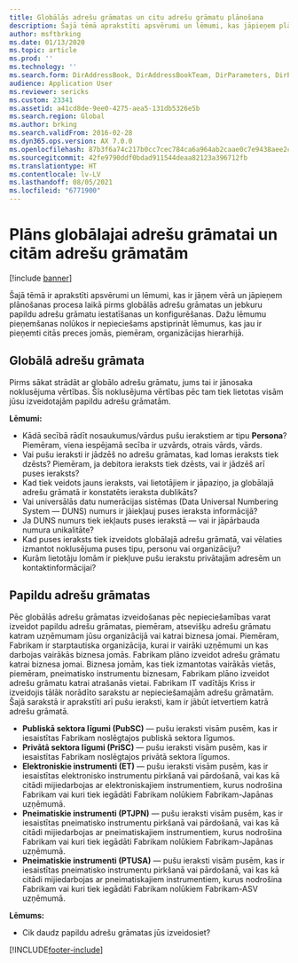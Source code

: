 ```yaml
---
title: Globālās adrešu grāmatas un citu adrešu grāmatu plānošana
description: Šajā tēmā aprakstīti apsvērumi un lēmumi, kas jāpieņem plānošanas procesa laikā.
author: msftbrking
ms.date: 01/13/2020
ms.topic: article
ms.prod: ''
ms.technology: ''
ms.search.form: DirAddressBook, DirAddressBookTeam, DirParameters, DirPartyTable
audience: Application User
ms.reviewer: sericks
ms.custom: 23341
ms.assetid: a41cd8de-9ee0-4275-aea5-131db5326e5b
ms.search.region: Global
ms.author: brking
ms.search.validFrom: 2016-02-28
ms.dyn365.ops.version: AX 7.0.0
ms.openlocfilehash: 87b3f6a74c217b0cc7cec784ca6a964ab2caae0c7e9438aee2cc82987a508d63
ms.sourcegitcommit: 42fe9790ddf0bdad911544deaa82123a396712fb
ms.translationtype: HT
ms.contentlocale: lv-LV
ms.lasthandoff: 08/05/2021
ms.locfileid: "6771900"
---
```

# <a name="plan-for-the-global-address-book-and-other-address-books"></a>Plāns globālajai adrešu grāmatai un citām adrešu grāmatām

[!include [banner](../includes/banner.md)]

Šajā tēmā ir aprakstīti apsvērumi un lēmumi, kas ir jāņem vērā un jāpieņem plānošanas procesa laikā pirms globālās adrešu grāmatas un jebkuru papildu adrešu grāmatu iestatīšanas un konfigurēšanas. Dažu lēmumu pieņemšanas nolūkos ir nepieciešams apstiprināt lēmumus, kas jau ir pieņemti citās preces jomās, piemēram, organizācijas hierarhijā.

## <a name="global-address-book"></a>Globālā adrešu grāmata

Pirms sākat strādāt ar globālo adrešu grāmatu, jums tai ir jānosaka noklusējuma vērtības. Šīs noklusējuma vērtības pēc tam tiek lietotas visām jūsu izveidotajām papildu adrešu grāmatām.

**Lēmumi:**

- Kādā secībā rādīt nosaukumus/vārdus pušu ierakstiem ar tipu **Persona**? Piemēram, viena iespējamā secība ir uzvārds, otrais vārds, vārds.
- Vai pušu ieraksti ir jādzēš no adrešu grāmatas, kad lomas ieraksts tiek dzēsts? Piemēram, ja debitora ieraksts tiek dzēsts, vai ir jādzēš arī puses ieraksts?
- Kad tiek veidots jauns ieraksts, vai lietotājiem ir jāpaziņo, ja globālajā adrešu grāmatā ir konstatēts ieraksta dublikāts?
- Vai universālās datu numerācijas sistēmas (Data Universal Numbering System — DUNS) numurs ir jāiekļauj puses ieraksta informācijā?
- Ja DUNS numurs tiek iekļauts puses ierakstā — vai ir jāpārbauda numura unikalitāte?
- Kad puses ieraksts tiek izveidots globālajā adrešu grāmatā, vai vēlaties izmantot noklusējuma puses tipu, personu vai organizāciju?
- Kurām lietotāju lomām ir piekļuve pušu ierakstu privātajām adresēm un kontaktinformācijai?

## <a name="additional-address-books"></a>Papildu adrešu grāmatas

Pēc globālās adrešu grāmatas izveidošanas pēc nepieciešamības varat izveidot papildu adrešu grāmatas, piemēram, atsevišķu adrešu grāmatu katram uzņēmumam jūsu organizācijā vai katrai biznesa jomai. Piemēram, Fabrikam ir starptautiska organizācija, kurai ir vairāki uzņēmumi un kas darbojas vairākās biznesa jomās. Fabrikam plāno izveidot adrešu grāmatu katrai biznesa jomai. Biznesa jomām, kas tiek izmantotas vairākās vietās, piemēram, pneimatisko instrumentu biznesam, Fabrikam plāno izveidot adrešu grāmatu katrai atrašanās vietai. Fabrikam IT vadītājs Kriss ir izveidojis tālāk norādīto sarakstu ar nepieciešamajām adrešu grāmatām. Šajā sarakstā ir aprakstīti arī pušu ieraksti, kam ir jābūt ietvertiem katrā adrešu grāmatā.

- **Publiskā sektora līgumi (PubSC)** — pušu ieraksti visām pusēm, kas ir iesaistītas Fabrikam noslēgtajos publiskā sektora līgumos.
- **Privātā sektora līgumi (PriSC)** — pušu ieraksti visām pusēm, kas ir iesaistītas Fabrikam noslēgtajos privātā sektora līgumos.
- **Elektroniskie instrumenti (ET)** — pušu ieraksti visām pusēm, kas ir iesaistītas elektronisko instrumentu pirkšanā vai pārdošanā, vai kas kā citādi mijiedarbojas ar elektroniskajiem instrumentiem, kurus nodrošina Fabrikam vai kuri tiek iegādāti Fabrikam nolūkiem Fabrikam-Japānas uzņēmumā.
- **Pneimatiskie instrumenti (PTJPN)** — pušu ieraksti visām pusēm, kas ir iesaistītas pneimatisko instrumentu pirkšanā vai pārdošanā, vai kas kā citādi mijiedarbojas ar pneimatiskajiem instrumentiem, kurus nodrošina Fabrikam vai kuri tiek iegādāti Fabrikam nolūkiem Fabrikam-Japānas uzņēmumā.
- **Pneimatiskie instrumenti (PTUSA)** — pušu ieraksti visām pusēm, kas ir iesaistītas pneimatisko instrumentu pirkšanā vai pārdošanā, vai kas kā citādi mijiedarbojas ar pneimatiskajiem instrumentiem, kurus nodrošina Fabrikam vai kuri tiek iegādāti Fabrikam nolūkiem Fabrikam-ASV uzņēmumā.

**Lēmums:**

- Cik daudz papildu adrešu grāmatas jūs izveidosiet?


[!INCLUDE[footer-include](../../../includes/footer-banner.md)]
